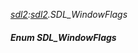 _[sdl2](../../modules/sdl2/sdl2-module.md):[sdl2](../../modules/sdl2/sdl2-module.md).SDL\_WindowFlags_
##### Enum SDL\_WindowFlags
